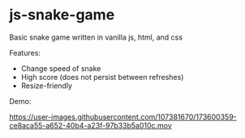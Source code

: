# js-snake-game

Basic snake game written in vanilla js, html, and css

Features:
- Change speed of snake
- High score (does not persist between refreshes)
- Resize-friendly

Demo:



https://user-images.githubusercontent.com/107381670/173600359-ce8aca55-a652-40b4-a23f-97b33b5a010c.mov


